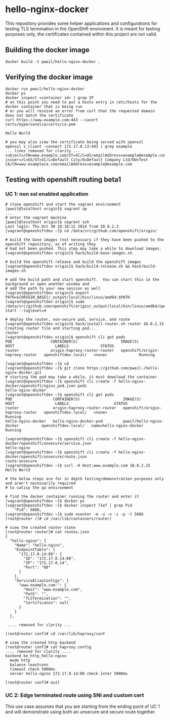 # hello-nginx-docker
This repository provides some helper applications and configurations for testing TLS termination in the OpenShift
enviroment.  It is meant for testing purposes only, the certificates contained within this project are not valid.

## Building the docker image
    docker build -t pweil/hello-nginx-docker .

## Verifying the docker image
    docker run pweil/hello-nginx-docker
    docker ps
    docker inspect <container id> | grep IP
    # at this point you need to put a hosts entry in /etc/hosts for the docker container that is being run
    # or you will receive an error from curl that the requested domain does not match the certificate
    curl https://www.example.com:443 --cacert certs/mypersonalca/certs/ca.pem

    Hello World

    # you may also view the certificate being served with openssl
    openssl s_client -connect 172.17.0.13:443 | grep example
    ... lines removed for clarity ...
    subject=/CN=www.example.com/ST=SC/C=US/emailAddress=example@example.com/O=Example/OU=Example
    issuer=/C=US/ST=SC/L=Default City/O=Default Company Ltd/OU=Test CA/CN=www.exampleca.com/emailAddress=example@example.com

## Testing with openshift routing beta1

### UC 1: non ssl enabled application

    # clone openshift and start the vagrant environment
    [pweil@localhost origin]$ vagrant up
    ...
    # enter the vagrant machine
    [pweil@localhost origin]$ vagrant ssh
    Last login: Thu Oct 30 18:18:12 2014 from 10.0.2.2
    [vagrant@openshiftdev ~]$ cd /data/src/github.com/openshift/origin/

    # build the base images (not necessary if they have been pushed to the openshift repository, as of writing they
    # had not been pushed. This step may take a while to download images.
    [vagrant@openshiftdev origin]$ hack/build-base-images.sh

    # build the openshift release and build the openshift images
    [vagrant@openshiftdev origin]$ hack/build-release.sh && hack/build-images.sh

    # add the build path and start openshift.  You can start this in the background or open another window and
    # add the path to your new session as well
    [vagrant@openshiftdev origin]$ export PATH=${ORIGIN_BASE}/_output/local/bin/linux/amd64:$PATH
    [vagrant@openshiftdev origin]$ sudo /data/src/github.com/openshift/origin/_output/local/bin/linux/amd64/openshift start --loglevel=4

    # deploy the router, non-secure pod, service, and route
    [vagrant@openshiftdev origin]$ hack/install-router.sh router 10.0.2.15
    Creating router file and starting pod...
    router
    [vagrant@openshiftdev origin]$ openshift cli get pods
    POD                 CONTAINER(S)                   IMAGE(S)                          HOST                  LABELS              STATUS
    router              origin-haproxy-router-router   openshift/origin-haproxy-router   openshiftdev.local/   <none>              Running

    [vagrant@openshiftdev ~]$ cd
    [vagrant@openshiftdev ~]$ git clone https://github.com/pweil-/hello-nginx-docker.git
    # starting the pod may take a while, it must download the container
    [vagrant@openshiftdev ~]$ openshift cli create -f hello-nginx-docker/openshift/nginx_pod.json pods
    hello-nginx-docker
    [vagrant@openshiftdev ~]$ openshift cli get pods
    POD                  CONTAINER(S)                   IMAGE(S)                          HOST                  LABELS                    STATUS
    router               origin-haproxy-router-router   openshift/origin-haproxy-router   openshiftdev.local/   <none>                    Running
    hello-nginx-docker   hello-nginx-docker-pod         pweil/hello-nginx-docker          openshiftdev.local/   name=hello-nginx-docker   Running

    [vagrant@openshiftdev ~]$ openshift cli create -f hello-nginx-docker/openshift/unsecure/service.json 
    hello-nginx
    [vagrant@openshiftdev ~]$ openshift cli create -f hello-nginx-docker/openshift/unsecure/route.json 
    route-unsecure
    [vagrant@openshiftdev ~]$ curl -H Host:www.example.com 10.0.2.15
    Hello World

    # the below steps are for in depth testing/demonstration purposes only and aren't necessarily required
    # to satisy the qa environment

    # find the docker container running the router and enter it
    [vagrant@openshiftdev ~]$ docker ps
    [vagrant@openshiftdev ~]$ docker inspect 71ef | grep Pid
        "Pid": 5686,
    [vagrant@openshiftdev ~]$ sudo nsenter -m -u -n -i -p -t 5686
    [root@router /]# cd /var/lib/containers/router/

    # view the created router state
    [root@router router]# cat routes.json
    {
      "hello-nginx": {
        "Name": "hello-nginx",
        "EndpointTable": {
          "172.17.0.14:80": {
            "ID": "172.17.0.14:80",
            "IP": "172.17.0.14",
            "Port": "80"
          }
        },
        "ServiceAliasConfigs": {
          "www.example.com-": {
            "Host": "www.example.com",
            "Path": "",
            "TLSTermination": "",
            "Certificates": null
          }
        }
      },

     .... removed for clarity ...

    [root@router conf]# cd /var/lib/haproxy/conf

    # view the created http backend
    [root@router conf]# cat haproxy.config
    .... removed for clarity ....
    backend be_http_hello-nginx
      mode http
      balance leastconn
      timeout check 5000ms
      server hello-nginx 172.17.0.14:80 check inter 5000ms

    [root@router conf]# exit


### UC 2: Edge terminated route using SNI and custom cert
This use case assumes that you are starting from the ending point of UC 1 and will demonstrate using both an
unsecure and secure route together.

    
